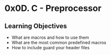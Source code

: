 # 0x0D. C - Preprocessor
## Learning Objectives
+ What are macros and how to use them
+ What are the most common predefined macros
+ How to include guard your header files

